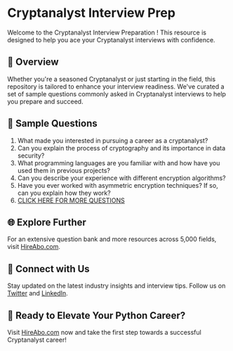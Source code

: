 # Cryptanalyst Interview Prep

Welcome to the Cryptanalyst Interview Preparation ! This resource is designed to help you ace your Cryptanalyst interviews with confidence.

## 🚀 Overview

Whether you're a seasoned Cryptanalyst or just starting in the field, this repository is tailored to enhance your interview readiness. We've curated a set of sample questions commonly asked in Cryptanalyst interviews to help you prepare and succeed.

## 📝 Sample Questions

1. What made you interested in pursuing a career as a cryptanalyst?
2. Can you explain the process of cryptography and its importance in data security?
3. What programming languages are you familiar with and how have you used them in previous projects?
4. Can you describe your experience with different encryption algorithms?
5. Have you ever worked with asymmetric encryption techniques? If so, can you explain how they work?
6. [CLICK HERE FOR MORE QUESTIONS](https://hireabo.com/job/19_0_20/Cryptanalyst)

## 🌐 Explore Further

For an extensive question bank and more resources across 5,000 fields, visit [HireAbo.com](https://www.hireabo.com).

## 📱 Connect with Us

Stay updated on the latest industry insights and interview tips. Follow us on [Twitter](https://twitter.com/hireabo) and [LinkedIn](https://www.linkedin.com/in/hire-abo-3609972a8/).

## 🚀 Ready to Elevate Your Python Career?

Visit [HireAbo.com](https://www.hireabo.com) now and take the first step towards a successful Cryptanalyst career!